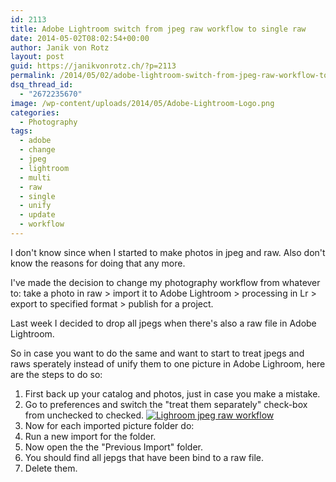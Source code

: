 ```yaml
---
id: 2113
title: Adobe Lightroom switch from jpeg raw workflow to single raw
date: 2014-05-02T08:02:54+00:00
author: Janik von Rotz
layout: post
guid: https://janikvonrotz.ch/?p=2113
permalink: /2014/05/02/adobe-lightroom-switch-from-jpeg-raw-workflow-to-single-raw/
dsq_thread_id:
  - "2672235670"
image: /wp-content/uploads/2014/05/Adobe-Lightroom-Logo.png
categories:
  - Photography
tags:
  - adobe
  - change
  - jpeg
  - lightroom
  - multi
  - raw
  - single
  - unify
  - update
  - workflow
---
```

I don't know since when I started to make photos in jpeg and raw. Also don't know the reasons for doing that any more.

I've made the decision to change my photography workflow from whatever to: take a photo in raw > import it to Adobe Lightroom > processing in Lr > export to specified format > publish for a project.

Last week I decided to drop all jpegs when there's also a raw file in Adobe Lightroom.
<!--more-->
So in case you want to do the same and want to start to treat jpegs and raws sperately instead of unify them to one picture in Adobe Lighroom, here are the steps to do so:

1. First back up your catalog and photos, just in case you make a mistake.
2. Go to preferences and switch the "treat them separately" check-box from unchecked to checked.
[![Lighroom jpeg raw workflow](https://janikvonrotz.ch/wp-content/uploads/2014/05/Lighroom-jpeg-raw-workflow.png)](https://janikvonrotz.ch/wp-content/uploads/2014/05/Lighroom-jpeg-raw-workflow.png)
3. Now for each imported picture folder do:
  1. Run a new import for the folder.
  2. Now open the the "Previous Import" folder.
  3. You should find all jepgs that have been bind to a raw file.
  4. Delete them.